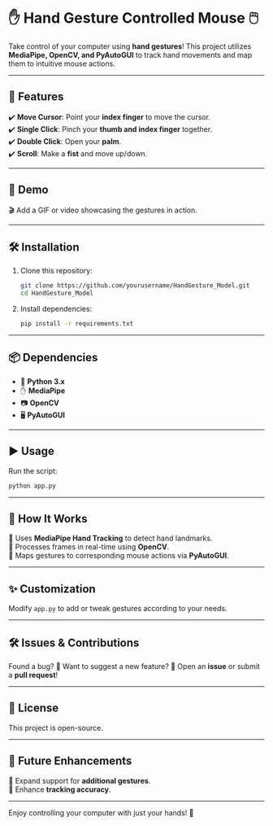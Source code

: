 # ✋ Hand Gesture Controlled Mouse 🖱️

Take control of your computer using **hand gestures**! This project utilizes **MediaPipe, OpenCV, and PyAutoGUI** to track hand movements and map them to intuitive mouse actions.

---

## 🚀 Features

✔️ **Move Cursor**: Point your **index finger** to move the cursor.  
✔️ **Single Click**: Pinch your **thumb and index finger** together.  
✔️ **Double Click**: Open your **palm**.  
✔️ **Scroll**: Make a **fist** and move up/down.  

---

## 🎥 Demo

🎬 Add a GIF or video showcasing the gestures in action.

---

## 🛠️ Installation

1. Clone this repository:
   ```sh
   git clone https://github.com/yourusername/HandGesture_Model.git
   cd HandGesture_Model
   ```
2. Install dependencies:
   ```sh
   pip install -r requirements.txt
   ```

---

## 📦 Dependencies

- 🐍 **Python 3.x**
- ✋ **MediaPipe**
- 📷 **OpenCV**
- 🖥️ **PyAutoGUI**

---

## ▶️ Usage

Run the script:

```sh
python app.py
```

---

## 🧠 How It Works

🔹 Uses **MediaPipe Hand Tracking** to detect hand landmarks.  
🔹 Processes frames in real-time using **OpenCV**.  
🔹 Maps gestures to corresponding mouse actions via **PyAutoGUI**.  

---

## ✨ Customization

Modify `app.py` to add or tweak gestures according to your needs.

---

## 🛠️ Issues & Contributions

Found a bug? 🐞 Want to suggest a new feature? 🌟 Open an **issue** or submit a **pull request**!

---

## 📜 License

This project is open-source.

---

## 🔮 Future Enhancements

🔹 Expand support for **additional gestures**.  
🔹 Enhance **tracking accuracy**.  

---

Enjoy controlling your computer with just your hands! 🚀


